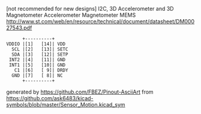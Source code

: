 [not recommended for new designs] I2C, 3D Accelerometer and 3D Magnetometer
Accelerometer Magnetometer MEMS
http://www.st.com/web/en/resource/technical/document/datasheet/DM00027543.pdf


	      +----------+
	VDDIO |[1]   [14]| VDD
	  SCL |[2]   [13]| SETC
	  SDA |[3]   [12]| SETP
	 INT2 |[4]   [11]| GND
	 INT1 |[5]   [10]| GND
	   C1 |[6]   [ 9]| DRDY
	  GND |[7]   [ 8]| NC
	      +----------+


generated by https://github.com/FBEZ/Pinout-AsciiArt from https://github.com/ask6483/kicad-symbols/blob/master/Sensor_Motion.kicad_sym